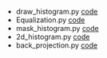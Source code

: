 - draw_histogram.py [code](draw_histogram.py)
- Equalization.py [code](Equalization.py)
- mask_histogram.py [code](mask_histogram.py)
- 2d_histogram.py [code](2d_histogram.py)
- back_projection.py [code](back_projection.py)
